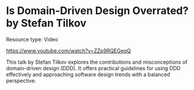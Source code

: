 # Is Domain-Driven Design Overrated? by Stefan Tilkov

Resource type: Video

https://www.youtube.com/watch?v=ZZp9RQEGeqQ

This talk by Stefan Tilkov explores the contributions and misconceptions of domain-driven design (DDD). It offers practical guidelines for using DDD effectively and approaching software design trends with a balanced perspective.